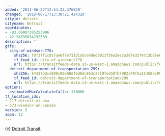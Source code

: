 ```yaml
---
added: '2011-06-22T12:54:23.376820'
changed: '2018-08-17T13:38:21.424329'
cityid: detroit
cityname: Detroit
coordinates:
- -83.06007385253906
- 42.34535034292539
description: ''
gtfs:
  city-of-windsor-778:
    sha256: f8f37f1c057ae6f7e711d1a5ce0ded5811f56a2eeca397e32f4713b85e6daf68
    tf_feed_id: city-of-windsor/778
    url: https://transitfeeds-data.s3-us-west-1.amazonaws.com/public/feeds/city-of-windsor/778/20180810/gtfs.zip
  detroit-department-of-transportation-299:
    sha256: 84437b2ce800c02e68df5d0dc863c2719fed50fb7983a49f5a11450ac99517fa
    tf_feed_id: detroit-department-of-transportation/299
    url: https://transitfeeds-data.s3-us-west-1.amazonaws.com/public/feeds/detroit-department-of-transportation/299/20180420/gtfs.zip
options:
  estimatedMaxCalculateCalls: 170000
tf_location_ids:
- 217-detroit-mi-usa
- 573-windsor-on-canada
version: 5
zoom: 12
---
```


(c) [Detroit Transit](http://www.ridedetroittransit.com/)
